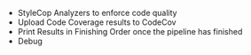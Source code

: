 *   StyleCop Analyzers to enforce code quality
*   Upload Code Coverage results to CodeCov
*   Print Results in Finishing Order once the pipeline has finished
*   Debug
